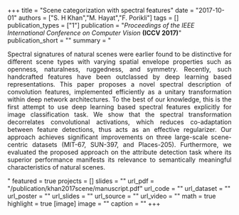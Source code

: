 +++
title = "Scene categorization with spectral features"
date = "2017-10-01"
authors = ["S. H Khan","M. Hayat","F. Porikli"]
tags = []
publication_types = ["1"]
publication = "_Proceedings of the IEEE International Conference on Computer Vision_ **(ICCV 2017)**"
publication_short = ""
summary = "<p style='text-align: justify;'> Spectral signatures of natural scenes were earlier found to be distinctive for different scene types with varying spatial envelope properties such as openness, naturalness, ruggedness, and symmetry. Recently, such handcrafted features have been outclassed by deep learning based representations. This paper proposes a novel spectral description of convolution features, implemented efficiently as a unitary transformation within deep network architectures. To the best of our knowledge, this is the first attempt to use deep learning based spectral features explicitly for image classification task. We show that the spectral transformation decorrelates convolutional activations, which reduces co-adaptation between feature detections, thus acts as an effective regularizer. Our approach achieves significant improvements on three large-scale scene-centric datasets (MIT-67, SUN-397, and Places-205). Furthermore, we evaluated the proposed approach on the attribute detection task where its superior performance manifests its relevance to semantically meaningful characteristics of natural scenes. </p>"
featured = true
projects = []
slides = ""
url_pdf = "/publication/khan2017scene/manuscript.pdf"
url_code = ""
url_dataset = ""
url_poster = ""
url_slides = ""
url_source = ""
url_video = ""
math = true
highlight = true
[image]
image = ""
caption = ""
+++

